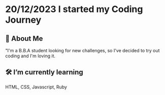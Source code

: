 
# 20/12/2023 I started my Coding Journey




## 🚀 About Me
"I'm a B.B.A student looking for new challenges, so I've decided to try out coding and I'm loving it. 

## 🛠 I’m currently learning
HTML, CSS, Javascript, Ruby 


